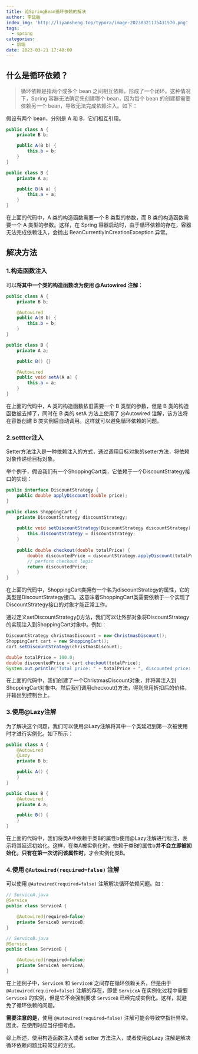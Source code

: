 ```yaml
---
title: 论SpringBean循环依赖的解决
author: 李延胜
index_img: 'http://liyansheng.top/typora/image-20230321175431570.png'
tags:
  - spring
categories:
  - 后端
date: 2023-03-21 17:48:00
---
```

## 什么是循环依赖？

> 循环依赖是指两个或多个 bean 之间相互依赖，形成了一个闭环。这种情况下，Spring 容器无法确定先创建哪个 bean，因为每个 bean 的创建都需要依赖另一个 bean，导致无法完成依赖注入。如下：

假设有两个 bean，分别是 A 和 B，它们相互引用。

```java
public class A {
    private B b;

    public A(B b) {
        this.b = b;
    }
}

public class B {
    private A a;

    public B(A a) {
        this.a = a;
    }
}
```

在上面的代码中，A 类的构造函数需要一个 B 类型的参数，而 B 类的构造函数需要一个 A 类型的参数。这样，在 Spring 容器启动时，由于循环依赖的存在，容器无法完成依赖注入，会抛出 BeanCurrentlyInCreationException 异常。

## 解决方法

### 1.构造函数注入

可以**将其中一个类的构造函数改为使用 @Autowired 注解**：

```java
public class A {
    private B b;

    @Autowired
    public A(B b) {
        this.b = b;
    }
}

public class B {
    private A a;

    public B() {}

    @Autowired
    public void setA(A a) {
        this.a = a;
    }
}
```

在上面的代码中，A 类的构造函数依旧需要一个 B 类型的参数，但是 B 类的构造函数被去掉了，同时在 B 类的 setA 方法上使用了 @Autowired 注解，该方法将在容器创建 B 类实例后自动调用。这样就可以避免循环依赖的问题。

### 2.settter注入

Setter方法注入是一种依赖注入的方式，通过调用目标对象的setter方法，将依赖对象传递给目标对象。

举个例子，假设我们有一个ShoppingCart类，它依赖于一个DiscountStrategy接口的实现：

```java
public interface DiscountStrategy {
    public double applyDiscount(double price);
}

public class ShoppingCart {
    private DiscountStrategy discountStrategy;
    
    public void setDiscountStrategy(DiscountStrategy discountStrategy) {
        this.discountStrategy = discountStrategy;
    }
    
    public double checkout(double totalPrice) {
        double discountedPrice = discountStrategy.applyDiscount(totalPrice);
        // perform checkout logic
        return discountedPrice;
    }
}
```

在上面的代码中，ShoppingCart类拥有一个名为discountStrategy的属性，它的类型是DiscountStrategy接口。这意味着ShoppingCart类需要依赖于一个实现了DiscountStrategy接口的对象才能正常工作。

通过定义setDiscountStrategy()方法，我们可以让外部对象将DiscountStrategy的实现注入到ShoppingCart对象中。例如：

```java
DiscountStrategy christmasDiscount = new ChristmasDiscount();
ShoppingCart cart = new ShoppingCart();
cart.setDiscountStrategy(christmasDiscount);

double totalPrice = 100.0;
double discountedPrice = cart.checkout(totalPrice);
System.out.println("Total price: " + totalPrice + ", discounted price: " + discountedPrice);
```

在上面的代码中，我们创建了一个ChristmasDiscount对象，并将其注入到ShoppingCart对象中。然后我们调用checkout()方法，得到应用折扣后的价格，并输出到控制台上。

### 3.使用@Lazy注解

为了解决这个问题，我们可以使用@Lazy注解将其中一个类延迟到第一次被使用时才进行实例化。如下所示：

```java
public class A {
    @Autowired
    @Lazy
    private B b;

    public A() {
    }
}

public class B {
    @Autowired
    private A a;

    public B() {
    }
}
```

在上面的代码中，我们将类A中依赖于类B的属性b使用@Lazy注解进行标注，表示将其延迟初始化。这样，在类A被实例化时，依赖于类B的属性b**并不会立即被初始化，只有在第一次访问该属性时**，才会实例化类B。

### 4.使用 `@Autowired(required=false)` 注解

可以使用 `@Autowired(required=false)` 注解解决循环依赖问题。如：

```java
// ServiceA.java
@Service
public class ServiceA {

    @Autowired(required=false)
    private ServiceB serviceB;
}

// ServiceB.java
@Service
public class ServiceB {

    @Autowired(required=false)
    private ServiceA serviceA;
}
```

在上述例子中，`ServiceA` 和 `ServiceB` 之间存在循环依赖关系，但是由于 `@Autowired(required=false)` 注解的存在，即使 `ServiceA` 在实例化过程中需要 `ServiceB` 的实例，但是它不会强制要求 `ServiceB` 已经完成实例化。这样，就避免了循环依赖的问题。

**需要注意的是**，使用 `@Autowired(required=false)` 注解可能会导致空指针异常。因此，在使用时应当仔细考虑。

综上所述，使用构造函数注入或者 setter 方法注入，或者使用@Lazy 注解是解决循环依赖问题比较常见的方式。